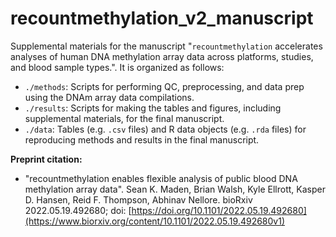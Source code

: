 # recountmethylation_v2_manuscript

Supplemental materials for the manuscript "`recountmethylation` accelerates analyses of human DNA methylation array data across platforms, studies, and blood sample types.". It is organized as follows:

* `./methods`: Scripts for performing QC, preprocessing, and data prep using the DNAm array data compilations.
* `./results`: Scripts for making the tables and figures, including supplemental materials, for the final manuscript.
* `./data`: Tables (e.g. `.csv` files) and R data objects (e.g. `.rda` files) for reproducing methods and results in the final manuscript.

**Preprint citation:** 

* "recountmethylation enables flexible analysis of public blood DNA methylation array data". Sean K. Maden, Brian Walsh, Kyle Ellrott, Kasper D. Hansen, Reid F. Thompson, Abhinav Nellore. bioRxiv 2022.05.19.492680; doi: [https://doi.org/10.1101/2022.05.19.492680](https://www.biorxiv.org/content/10.1101/2022.05.19.492680v1)
